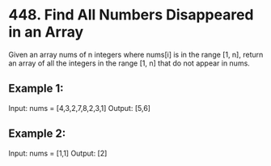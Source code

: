 # 448. Find All Numbers Disappeared in an Array

Given an array nums of n integers where nums[i] is in the range [1, n], return an array of all the integers in the range [1, n] that do not appear in nums.

## Example 1:

Input: nums = [4,3,2,7,8,2,3,1]
Output: [5,6]

## Example 2:

Input: nums = [1,1]
Output: [2]